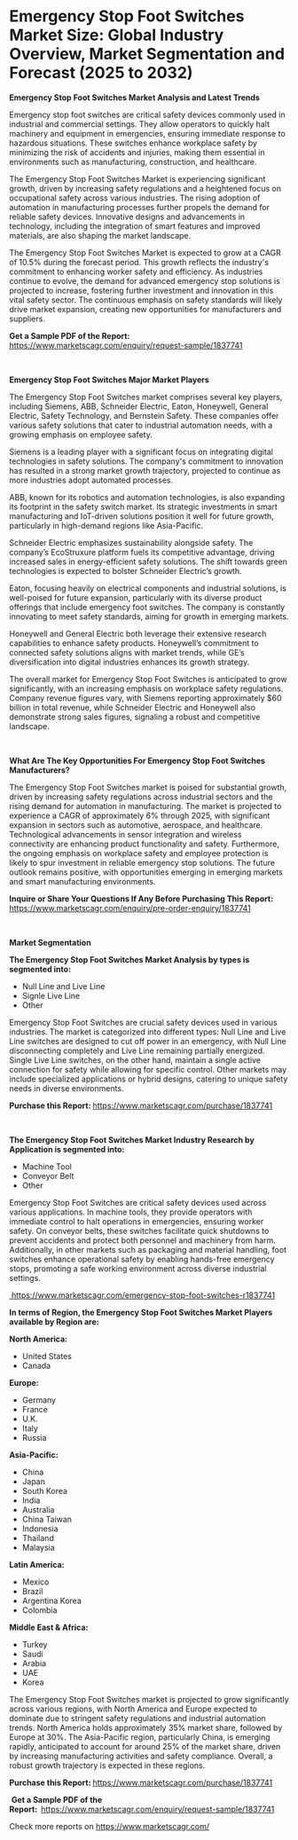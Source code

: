 <p><h1>Emergency Stop Foot Switches Market Size: Global Industry Overview, Market Segmentation and Forecast (2025 to 2032)</h1></p><p><strong>Emergency Stop Foot Switches Market Analysis and Latest Trends</strong></p>
<p><p>Emergency stop foot switches are critical safety devices commonly used in industrial and commercial settings. They allow operators to quickly halt machinery and equipment in emergencies, ensuring immediate response to hazardous situations. These switches enhance workplace safety by minimizing the risk of accidents and injuries, making them essential in environments such as manufacturing, construction, and healthcare.</p><p>The Emergency Stop Foot Switches Market is experiencing significant growth, driven by increasing safety regulations and a heightened focus on occupational safety across various industries. The rising adoption of automation in manufacturing processes further propels the demand for reliable safety devices. Innovative designs and advancements in technology, including the integration of smart features and improved materials, are also shaping the market landscape.</p><p>The Emergency Stop Foot Switches Market is expected to grow at a CAGR of 10.5% during the forecast period. This growth reflects the industry's commitment to enhancing worker safety and efficiency. As industries continue to evolve, the demand for advanced emergency stop solutions is projected to increase, fostering further investment and innovation in this vital safety sector. The continuous emphasis on safety standards will likely drive market expansion, creating new opportunities for manufacturers and suppliers.</p></p>
<p><strong>Get a Sample PDF of the Report:&nbsp;</strong> <a href="https://www.marketscagr.com/enquiry/request-sample/1837741?utm_campaign=3222&utm_medium=2&utm_source=Github&utm_content=ia&utm_term=09042025&utm_id=emergency-stop-foot-switches">https://www.marketscagr.com/enquiry/request-sample/1837741</a></p>
<p>&nbsp;</p>
<p><strong>Emergency Stop Foot Switches Major Market Players</strong></p>
<p><p>The Emergency Stop Foot Switches market comprises several key players, including Siemens, ABB, Schneider Electric, Eaton, Honeywell, General Electric, Safety Technology, and Bernstein Safety. These companies offer various safety solutions that cater to industrial automation needs, with a growing emphasis on employee safety.</p><p>Siemens is a leading player with a significant focus on integrating digital technologies in safety solutions. The company's commitment to innovation has resulted in a strong market growth trajectory, projected to continue as more industries adopt automated processes. </p><p>ABB, known for its robotics and automation technologies, is also expanding its footprint in the safety switch market. Its strategic investments in smart manufacturing and IoT-driven solutions position it well for future growth, particularly in high-demand regions like Asia-Pacific.</p><p>Schneider Electric emphasizes sustainability alongside safety. The company’s EcoStruxure platform fuels its competitive advantage, driving increased sales in energy-efficient safety solutions. The shift towards green technologies is expected to bolster Schneider Electric’s growth.</p><p>Eaton, focusing heavily on electrical components and industrial solutions, is well-poised for future expansion, particularly with its diverse product offerings that include emergency foot switches. The company is constantly innovating to meet safety standards, aiming for growth in emerging markets.</p><p>Honeywell and General Electric both leverage their extensive research capabilities to enhance safety products. Honeywell’s commitment to connected safety solutions aligns with market trends, while GE’s diversification into digital industries enhances its growth strategy.</p><p>The overall market for Emergency Stop Foot Switches is anticipated to grow significantly, with an increasing emphasis on workplace safety regulations. Company revenue figures vary, with Siemens reporting approximately $60 billion in total revenue, while Schneider Electric and Honeywell also demonstrate strong sales figures, signaling a robust and competitive landscape.</p></p>
<p>&nbsp;</p>
<p><strong>What Are The Key Opportunities For Emergency Stop Foot Switches Manufacturers?</strong></p>
<p><p>The Emergency Stop Foot Switches market is poised for substantial growth, driven by increasing safety regulations across industrial sectors and the rising demand for automation in manufacturing. The market is projected to experience a CAGR of approximately 6% through 2025, with significant expansion in sectors such as automotive, aerospace, and healthcare. Technological advancements in sensor integration and wireless connectivity are enhancing product functionality and safety. Furthermore, the ongoing emphasis on workplace safety and employee protection is likely to spur investment in reliable emergency stop solutions. The future outlook remains positive, with opportunities emerging in emerging markets and smart manufacturing environments.</p></p>
<p><strong>Inquire or Share Your Questions If Any Before Purchasing This Report:</strong> <a href="https://www.marketscagr.com/enquiry/pre-order-enquiry/1837741?utm_campaign=3222&utm_medium=2&utm_source=Github&utm_content=ia&utm_term=09042025&utm_id=emergency-stop-foot-switches">https://www.marketscagr.com/enquiry/pre-order-enquiry/1837741</a></p>
<p>&nbsp;</p>
<p><strong>Market Segmentation</strong></p>
<p><strong>The Emergency Stop Foot Switches Market Analysis by types is segmented into:</strong></p>
<p><ul><li>Null Line and Live Line</li><li>Signle Live Line</li><li>Other</li></ul></p>
<p><p>Emergency Stop Foot Switches are crucial safety devices used in various industries. The market is categorized into different types: Null Line and Live Line switches are designed to cut off power in an emergency, with Null Line disconnecting completely and Live Line remaining partially energized. Single Live Line switches, on the other hand, maintain a single active connection for safety while allowing for specific control. Other markets may include specialized applications or hybrid designs, catering to unique safety needs in diverse environments.</p></p>
<p><strong>Purchase this Report:&nbsp;</strong><a href="https://www.marketscagr.com/purchase/1837741?utm_campaign=3222&utm_medium=2&utm_source=Github&utm_content=ia&utm_term=09042025&utm_id=emergency-stop-foot-switches">https://www.marketscagr.com/purchase/1837741</a></p>
<p>&nbsp;</p>
<p><strong>The Emergency Stop Foot Switches Market Industry Research by Application is segmented into:</strong></p>
<p><ul><li>Machine Tool</li><li>Conveyor Belt</li><li>Other</li></ul></p>
<p><p>Emergency Stop Foot Switches are critical safety devices used across various applications. In machine tools, they provide operators with immediate control to halt operations in emergencies, ensuring worker safety. On conveyor belts, these switches facilitate quick shutdowns to prevent accidents and protect both personnel and machinery from harm. Additionally, in other markets such as packaging and material handling, foot switches enhance operational safety by enabling hands-free emergency stops, promoting a safe working environment across diverse industrial settings.</p></p>
<p><a href="https://www.marketscagr.com/emergency-stop-foot-switches-r1837741?utm_campaign=3222&utm_medium=2&utm_source=Github&utm_content=ia&utm_term=09042025&utm_id=emergency-stop-foot-switches">&nbsp;https://www.marketscagr.com/emergency-stop-foot-switches-r1837741</a></p>
<p><strong>In terms of Region, the Emergency Stop Foot Switches Market Players available by Region are:</strong></p>
<p>
    <p> <strong> North America: </strong>
        <ul>
            <li>United States</li>
            <li>Canada</li>
        </ul>
        </p> 
    <p> <strong> Europe: </strong>
        <ul>
            <li>Germany</li>
            <li>France</li>
            <li>U.K.</li>
            <li>Italy</li>
            <li>Russia</li>
        </ul>
        </p> 
    <p> <strong> Asia-Pacific: </strong>
        <ul>
            <li>China</li>
            <li>Japan</li>
            <li>South Korea</li>
            <li>India</li>
            <li>Australia</li>
            <li>China Taiwan</li>
            <li>Indonesia</li>
            <li>Thailand</li>
            <li>Malaysia</li>
        </ul>
        </p> 
    <p> <strong> Latin America: </strong>
        <ul>
            <li>Mexico</li>
            <li>Brazil</li>
            <li>Argentina Korea</li>
            <li>Colombia</li>
        </ul>
        </p> 
    <p> <strong> Middle East & Africa: </strong>
        <ul>
            <li>Turkey</li>
            <li>Saudi</li>
            <li>Arabia</li>
            <li>UAE</li>
            <li>Korea</li>
        </ul>
    </p>
    </p>
<p><p>The Emergency Stop Foot Switches market is projected to grow significantly across various regions, with North America and Europe expected to dominate due to stringent safety regulations and industrial automation trends. North America holds approximately 35% market share, followed by Europe at 30%. The Asia-Pacific region, particularly China, is emerging rapidly, anticipated to account for around 25% of the market share, driven by increasing manufacturing activities and safety compliance. Overall, a robust growth trajectory is expected in these regions.</p></p>
<p><strong>Purchase this Report: </strong><a href="https://www.marketscagr.com/purchase/1837741?utm_campaign=3222&utm_medium=2&utm_source=Github&utm_content=ia&utm_term=09042025&utm_id=emergency-stop-foot-switches">https://www.marketscagr.com/purchase/1837741</a></p>
<p>&nbsp;<strong>Get a Sample PDF of the Report:&nbsp;&nbsp;</strong><a href="https://www.marketscagr.com/enquiry/request-sample/1837741?utm_campaign=3222&utm_medium=2&utm_source=Github&utm_content=ia&utm_term=09042025&utm_id=emergency-stop-foot-switches">https://www.marketscagr.com/enquiry/request-sample/1837741</a></p>
<p><strong></strong></p>
<p>Check more reports on <a href="https://www.marketscagr.com/?utm_campaign=3222&utm_medium=2&utm_source=Github&utm_content=ia&utm_term=09042025&utm_id=emergency-stop-foot-switches">https://www.marketscagr.com/</a></p>